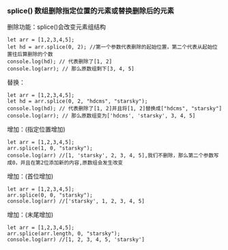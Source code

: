 ### splice() 数组删除指定位置的元素或替换删除后的元素

删除功能：splice()会改变元素组结构

	let arr = [1,2,3,4,5];
	let hd = arr.splice(0, 2); //第一个参数代表删除的起始位置，第二个代表从起始位置往后算删除的个数
	console.log(hd); // 代表删除了[1, 2]
	console.log(arr); // 那么原数组剩下[3, 4, 5]
	
替换：

	let arr = [1,2,3,4,5];
	let hd = arr.splice(0, 2, "hdcms", "starsky"); 
	console.log(hd); // 代表删除了[1, 2]并且将[1, 2]替换成["hdcms", "starsky"]
	console.log(arr); // 那么原数组变为['hdcms', 'starsky', 3, 4, 5]
	
增加：(指定位置增加)

	let arr = [1,2,3,4,5];
	arr.splice(1, 0, "starsky");
	console.log(arr) //[1, 'starsky', 2, 3, 4, 5],我们不删除，那么第二个参数写成0，并且在第2位添加新的内容,原数组会发生改变
	
增加：(首位增加)

	let arr = [1,2,3,4,5];
	arr.splice(0, 0, "starsky");
	console.log(arr) //['starsky', 1, 2, 3, 4, 5]
	
增加：(末尾增加)

	let arr = [1,2,3,4,5];
	arr.splice(arr.length, 0, "starsky");
	console.log(arr) //[1, 2, 3, 4, 5, 'starsky']
	

	